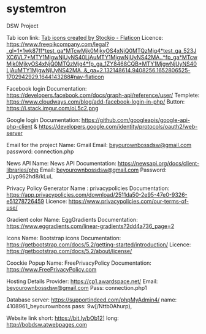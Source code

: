 # systemtron
DSW Project

Tab icon link: <a href="https://www.flaticon.com/free-icons/tab" title="tab icons">Tab icons created by Stockio - Flaticon</a>
Licence: https://www.freepikcompany.com/legal?_gl=1*1wk87ff*test_ga*MTcwMjk0MjkyOS4xNjQ0MTQzMjg4*test_ga_523JXC6VL7*MTY1MjgwNjUyNS40LjAuMTY1MjgwNjUyNS42MA..*fp_ga*MTcwMjk0MjkyOS4xNjQ0MTQzMjg4*fp_ga_1ZY8468CQB*MTY1MjgwNjUyNS40LjAuMTY1MjgwNjUyNS42MA..&_ga=2.132148614.9408256.1652806525-1702942929.1644143288#nav-flaticon

Facebook login
Documentation: https://developers.facebook.com/docs/graph-api/reference/user/
Templete: https://www.cloudways.com/blog/add-facebook-login-in-php/
Button: https://i.stack.imgur.com/oL5c2.png

Google login
Documentation: https://github.com/googleapis/google-api-php-client 
                & https://developers.google.com/identity/protocols/oauth2/web-server


Email for the project
Name: Gmail 
Email: beyourownbossdsw@gmail.com
password: connection.php

News API
Name: News API
Documentation: https://newsapi.org/docs/client-libraries/php
Email: beyourownbossdsw@gmail.com
Password: _Uyp962hd8/kLuL

Privacy Policy Generator
Name : privacypolicies
Documentation: https://app.privacypolicies.com/download/2511da50-2e95-47e0-9326-e51278726459
Licence: https://www.privacypolicies.com/our-terms-of-use/

Gradient color
Name: EggGradients
Documentation: https://www.eggradients.com/linear-gradients?2dd4a736_page=2

Icons
Name: Bootstrap icons
Documentation: https://getbootstrap.com/docs/5.2/getting-started/introduction/
Licence: https://getbootstrap.com/docs/5.2/about/license/

Coockie Popup
Name: FreePrivacyPolicy
Documentation: https://www.FreePrivacyPolicy.com

Hosting Details
Provider: https://cp1.awardspace.net/
Email: beyourownbossdsw@gmail.com
Pass: connection.php1

Database
server: https://supportindeed.com/phpMyAdmin4/
name: 4108961_beyourownboss
pass: 9w[/Nttb0Ahurp),

Website link
short: https://bit.ly/bOb12]
long: http://bobdsw.atwebpages.com
